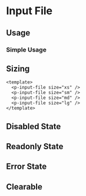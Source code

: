 <script setup>
  import pInputFile from "./InputFile.vue"
  import { ref } from "vue-demi"

  const value = ref('')
</script>

# Input File

## Usage

### Simple Usage

<preview>
  <p-input-file multiple />
</preview>

## Sizing

<preview class="flex-col space-gap-3">
  <p-input-file size="xs" />
  <p-input-file size="sm" />
  <p-input-file size="md" />
  <p-input-file size="lg" />
</preview>

```vue
<template>
  <p-input-file size="xs" />
  <p-input-file size="sm" />
  <p-input-file size="md" />
  <p-input-file size="lg" />
</template>
```

## Disabled State

<preview class="flex-col space-gap-3">
  <p-input-file disabled />
</preview>

## Readonly State

<preview class="flex-col space-gap-3">
  <p-input-file readonly />
</preview>

## Error State

<preview class="flex-col space-gap-3">
  <p-input-file error />
</preview>

## Clearable

<preview class="flex-col space-gap-3">
  <p-input-file clearable />
</preview>

